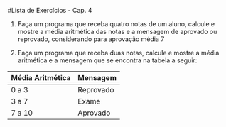#Lista de Exercícios - Cap. 4

1. Faça um programa que receba quatro notas de um aluno, calcule e mostre a média aritmética das notas e a mensagem de aprovado ou reprovado, considerando para aprovação média 7

2. Faça um programa que receba duas notas, calcule e mostre a média aritmética e a mensagem que se encontra na tabela a seguir:

Média Aritmética | Mensagem
------|------
0 a 3 | Reprovado
3 a 7 | Exame
7 a 10 | Aprovado